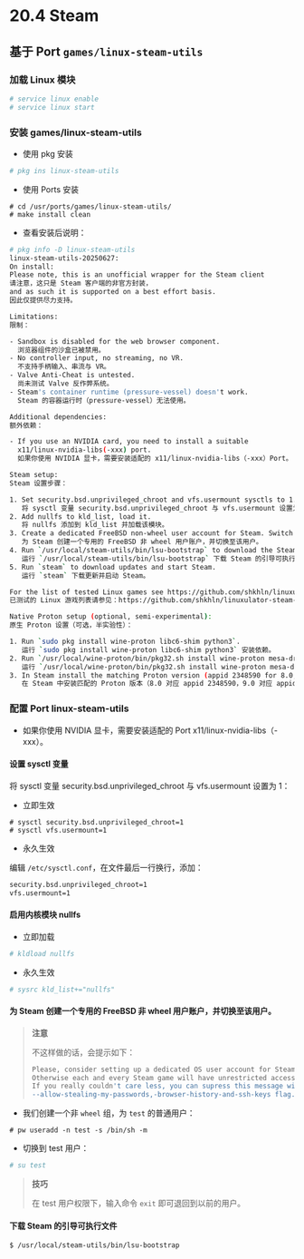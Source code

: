 # 20.4 Steam

## 基于 Port `games/linux-steam-utils`

### 加载 Linux 模块

```sh
# service linux enable
# service linux start
```

### 安装 games/linux-steam-utils

- 使用 pkg 安装

```sh
# pkg ins linux-steam-utils
```

- 使用 Ports 安装

```
# cd /usr/ports/games/linux-steam-utils/ 
# make install clean
```

- 查看安装后说明：

```sh
# pkg info -D linux-steam-utils
linux-steam-utils-20250627:
On install:
Please note, this is an unofficial wrapper for the Steam client  
请注意，这只是 Steam 客户端的非官方封装，  
and as such it is supported on a best effort basis.  
因此仅提供尽力支持。

Limitations:  
限制：

- Sandbox is disabled for the web browser component.  
  浏览器组件的沙盒已被禁用。  
- No controller input, no streaming, no VR.  
  不支持手柄输入、串流与 VR。  
- Valve Anti-Cheat is untested.  
  尚未测试 Valve 反作弊系统。  
- Steam's container runtime (pressure-vessel) doesn't work.  
  Steam 的容器运行时（pressure-vessel）无法使用。

Additional dependencies:  
额外依赖：

- If you use an NVIDIA card, you need to install a suitable  
  x11/linux-nvidia-libs(-xxx) port.  
  如果你使用 NVIDIA 显卡，需要安装适配的 x11/linux-nvidia-libs（-xxx）Port。

Steam setup:  
Steam 设置步骤：

1. Set security.bsd.unprivileged_chroot and vfs.usermount sysctls to 1.  
   将 sysctl 变量 security.bsd.unprivileged_chroot 与 vfs.usermount 设置为 1。  
2. Add nullfs to kld_list, load it.  
   将 nullfs 添加到 kld_list 并加载该模块。  
3. Create a dedicated FreeBSD non-wheel user account for Steam. Switch to it.  
   为 Steam 创建一个专用的 FreeBSD 非 wheel 用户账户，并切换至该用户。  
4. Run `/usr/local/steam-utils/bin/lsu-bootstrap` to download the Steam bootstrap executable.  
   运行 `/usr/local/steam-utils/bin/lsu-bootstrap` 下载 Steam 的引导可执行文件。  
5. Run `steam` to download updates and start Steam.  
   运行 `steam` 下载更新并启动 Steam。

For the list of tested Linux games see https://github.com/shkhln/linuxulator-steam-utils/wiki/Compatibility.  
已测试的 Linux 游戏列表请参见：https://github.com/shkhln/linuxulator-steam-utils/wiki/Compatibility。

Native Proton setup (optional, semi-experimental):  
原生 Proton 设置（可选，半实验性）：

1. Run `sudo pkg install wine-proton libc6-shim python3`.  
   运行 `sudo pkg install wine-proton libc6-shim python3` 安装依赖。  
2. Run `/usr/local/wine-proton/bin/pkg32.sh install wine-proton mesa-dri`.  
   运行 `/usr/local/wine-proton/bin/pkg32.sh install wine-proton mesa-dri` 安装 32 位依赖。  
3. In Steam install the matching Proton version (appid 2348590 for 8.0, 2805730 for 9.0, etc).  
   在 Steam 中安装匹配的 Proton 版本（8.0 对应 appid 2348590，9.0 对应 appid 2805730，等等）。
```

### 配置 Port linux-steam-utils

- 如果你使用 NVIDIA 显卡，需要安装适配的 Port x11/linux-nvidia-libs（-xxx）。

#### 设置 sysctl 变量

将 sysctl 变量 security.bsd.unprivileged_chroot 与 vfs.usermount 设置为 1：

- 立即生效

```
# sysctl security.bsd.unprivileged_chroot=1
# sysctl vfs.usermount=1
```

- 永久生效

编辑 `/etc/sysctl.conf`，在文件最后一行换行，添加：

```sh
security.bsd.unprivileged_chroot=1
vfs.usermount=1
```

#### 启用内核模块 nullfs

- 立即加载

```sh
# kldload nullfs
```

- 永久生效

```sh
# sysrc kld_list+="nullfs"
```

#### 为 Steam 创建一个专用的 FreeBSD 非 wheel 用户账户，并切换至该用户。

>**注意**
>
>不这样做的话，会提示如下：
>
>```sh
>Please, consider setting up a dedicated OS user account for Steam.
>Otherwise each and every Steam game will have unrestricted access to your files.
>If you really couldn't care less, you can supress this message with
>--allow-stealing-my-passwords,-browser-history-and-ssh-keys flag.
>```

- 我们创建一个非 `wheel` 组，为 `test` 的普通用户：

```
# pw useradd -n test -s /bin/sh -m
```

- 切换到 test 用户：


```sh
# su test
```

>**技巧**
>
>在 test 用户权限下，输入命令 `exit` 即可退回到以前的用户。


#### 下载 Steam 的引导可执行文件

```sh
$ /usr/local/steam-utils/bin/lsu-bootstrap
```

